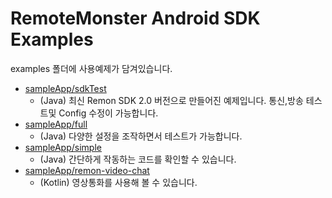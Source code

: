 # RemoteMonster Android SDK Examples
examples 폴더에 사용예제가 담겨있습니다.
- [sampleApp/sdkTest](https://github.com/RemoteMonster/android-sdk/tree/master/sampleApp/sdkTest)
  - (Java) 최신 Remon SDK 2.0 버전으로 만들어진 예제입니다. 통신,방송 테스트및 Config 수정이 가능합니다.
- [sampleApp/full](https://github.com/RemoteMonster/android-sdk/tree/master/sampleApp/full)
  - (Java) 다양한 설정을 조작하면서 테스트가 가능합니다.
- [sampleApp/simple](https://github.com/RemoteMonster/android-sdk/tree/master/sampleApp/simple)
  - (Java) 간단하게 작동하는 코드를 확인할 수 있습니다.
- [sampleApp/remon-video-chat](https://github.com/RemoteMonster/android-sdk/tree/master/sampleApp/remon-video-chat)
  - (Kotlin) 영상통화를 사용해 볼 수 있습니다.

